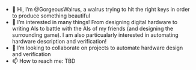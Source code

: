 - 👋 Hi, I’m @GorgeousWalrus, a walrus trying to hit the right keys in order to produce something beautiful
- 👀 I’m interested in many things! From designing digital hardware to writing AIs to battle with the AIs of my friends (and designing the surrounding game). I am also particualarly interested in automating hardware description and verification!
- 💞️ I’m looking to collaborate on projects to automate hardware design and verification
- 📫 How to reach me: TBD

<!---
GorgeousWalrus/GorgeousWalrus is a ✨ special ✨ repository because its `README.md` (this file) appears on your GitHub profile.
You can click the Preview link to take a look at your changes.
--->
